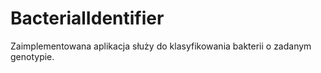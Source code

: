 # BacterialIdentifier

Zaimplementowana aplikacja służy do klasyfikowania bakterii o zadanym genotypie.
